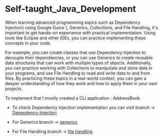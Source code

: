 # Self-taught_Java_Development

When learning advanced programming topics such as Dependency Injection( using  Google Guice ), Generics, Collections, and File Handling, it's important to get hands-on experience with practical implementation. Using tools like Eclipse and other IDEs, you can practice implementing these concepts in your code. 

For example, you can create classes that use Dependency Injection to decouple their dependencies, or you can use Generics to create reusable data structures that can work with multiple types of objects. Additionally, you can practice working with Collections to manipulate and store data in your programs, and use File Handling to read and write data to and from files. By practicing these topics in a real-world context, you can gain a deeper understanding of how they work and how to apply them in your own projects.

To implement that I mostly created a CLI application : AddressBook.

  - To check Dependency Injection implementation you can visit branch -> [Dependency-Injection](https://github.com/manas-shinde/Self-taught_Java_Development/tree/Dependency-Injection)

  - For  Generics branch -> [ generics ](https://github.com/manas-shinde/Self-taught_Java_Development/tree/Generics)

  - For File Handling branch -> [file handling ](https://github.com/manas-shinde/Self-taught_Java_Development/tree/file-handling)

